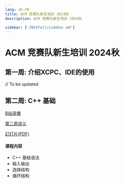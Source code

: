 ```yaml
---
lang: zh-CN
title: ACM 竞赛队新生培训 2024秋
description: ACM 竞赛队新生培训 2024秋

sidebar: ['2024fall/sidebar.md']
---
```


# ACM 竞赛队新生培训 2024秋

## 第一周: 介绍XCPC、IDE的使用 <Badge type="tip" text="@天目湖B8-119 Sep 22 19:00-20:00" />

// To be updated

## 第二周: C++ 基础 <Badge type="tip" text="@天目湖B8-119 Sep 26 19:00-20:00" />

[B站录播](https://www.bilibili.com/video/BV1e7xEeeERp)

[第二周讲义](./week2/)

[幻灯片(PDF)](./week2.pdf)

#### 课程内容

- C++ 基础语法
- 输入输出
- 选择结构
- 循环结构





